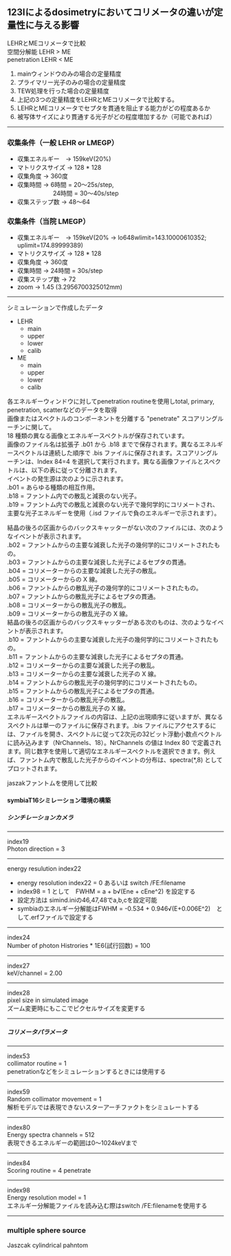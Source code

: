 ## 123Iによるdosimetryにおいてコリメータの違いが定量性に与える影響
  
LEHRとMEコリメータで比較  
空間分解能 LEHR > ME  
penetration LEHR < ME
1. mainウィンドウのみの場合の定量精度
2. プライマリー光子のみの場合の定量精度  
3. TEW処理を行った場合の定量精度  
4. 上記の3つの定量精度をLEHRとMEコリメータで比較する。  
5. LEHRとMEコリメータでセプタを貫通を阻止する能力がどの程度あるか  
6. 被写体サイズにより貫通する光子がどの程度増加するか（可能であれば）  
___


### 収集条件（一般 LEHR or LMEGP）  
- 収集エネルギー　-> 159keV(20%)  
- マトリクスサイズ -> 128 * 128  
- 収集角度 -> 360度  
- 収集時間 -> 6時間 = 20～25s/step,  
&emsp; &emsp; &emsp; &emsp; &ensp; 24時間 = 30～40s/step  
- 収集ステップ数 -> 48～64  
### 収集条件（当院 LMEGP）  
- 収集エネルギー　-> 159keV(20% -> lo648wlimit=143.10000610352; uplimit=174.89999389)  
- マトリクスサイズ -> 128 * 128  
- 収集角度 -> 360度  
- 収集時間 -> 24時間 = 30s/step  
- 収集ステップ数 -> 72  
- zoom -> 1.45 (3.2956700325012mm)
___  
シミュレーションで作成したデータ  
- LEHR  
    - main  
    - upper  
    - lower  
    - calib  
- ME  
    - main  
    - upper  
    - lower  
    - calib  

各エネルギーウィンドウに対してpenetration routineを使用しtotal, primary, penetration, scatterなどのデータを取得  
画像またはスペクトルのコンポーネントを分離する "penetrate" スコアリングルーチンに関して。    
18 種類の異なる画像とエネルギースペクトルが保存されています。  
画像のファイル名は拡張子 .b01 から .b18 までで保存されます。異なるエネルギースペクトルは連続した順序で .bis ファイルに保存されます。スコアリングルーチンは、Index 84=4 を選択して実行されます。異なる画像ファイルとスペクトルは、以下の表に従って分離されます。  
イベントの発生源は次のように示されます。  
.b01 = あらゆる種類の相互作用。  
.b18 = ファントム内での散乱と減衰のない光子。  
.b19 = ファントム内での散乱と減衰のない光子で幾何学的にコリメートされ、主要な光子エネルギーを使用（.isd ファイルで負のエネルギーで示されます）。  
  
結晶の後ろの区画からのバックスキャッターがない次のファイルには、次のようなイベントが表示されます。  
.b02 = ファントムからの主要な減衰した光子の幾何学的にコリメートされたもの。  
.b03 = ファントムからの主要な減衰した光子によるセプタの貫通。  
.b04 = コリメーターからの主要な減衰した光子の散乱。  
.b05 = コリメーターからの X 線。  
.b06 = ファントムからの散乱光子の幾何学的にコリメートされたもの。  
.b07 = ファントムからの散乱光子によるセプタの貫通。  
.b08 = コリメーターからの散乱光子の散乱。  
.b09 = コリメーターからの散乱光子の X 線。  
結晶の後ろの区画からのバックスキャッターがある次のものは、次のようなイベントが表示されます。  
.b10 = ファントムからの主要な減衰した光子の幾何学的にコリメートされたもの。  
.b11 = ファントムからの主要な減衰した光子によるセプタの貫通。  
.b12 = コリメーターからの主要な減衰した光子の散乱。  
.b13 = コリメーターからの主要な減衰した光子の X 線。  
.b14 = ファントムからの散乱光子の幾何学的にコリメートされたもの。  
.b15 = ファントムからの散乱光子によるセプタの貫通。  
.b16 = コリメーターからの散乱光子の散乱。  
.b17 = コリメーターからの散乱光子の X 線。  
エネルギースペクトルファイルの内容は、上記の出現順序に従いますが、異なるスペクトルは単一のファイルに保存されます。.bis ファイルにアクセスするには、ファイルを開き、スペクトルに従って2次元の32ビット浮動小数点ベクトルに読み込みます（NrChannels、18）。NrChannels の値は Index 80 で定義されます。同じ数字を使用して適切なエネルギースペクトルを選択できます。例えば、ファントム内で散乱した光子からのイベントの分布は、spectra(*,8) としてプロットされます。

jaszakファントムを使用して比較


####  symbiaT16シミレーション環境の構築
##### シンチレーションカメラ  
___  
index19  
Photon direction = 3

___  
energy resulution index22    
- energy resolution  index22 = 0 あるいは switch /FE:filename 
- index98 = 1 として　FWHM = a + b√(Ene + cEne^2)  を設定する
- 設定方法は simind.iniの46,47,48でa,b,cを設定可能
- symbiaのエネルギー分解能はFWHM = -0.534 + 0.946√(E+0.006E^2)　として.erfファイルで設定する
___  
index24  
Number of photon Histrories * 1E6(試行回数)  =   100  
___  
index27  
keV/channel = 2.00  
___  
index28  
pixel size in simulated image  
ズーム変更時にもここでピクセルサイズを変更する  
___
##### コリメータパラメータ　　
___  
index53  
collimator routine = 1  
penetrationなどをシミュレーションするときには使用する  
___  
index59  
Random collimator movement = 1  
解析モデルでは表現できないスターアーチファクトをシミュレートする  
___  
index80  
Energy spectra channels = 512  
表現できるエネルギーの範囲は0～1024keVまで  
___  
index84  
Scoring routine = 4 penetrate  
___
index98  
Energy resolution model = 1  
エネルギー分解能ファイルを読み込む際はswitch /FE:filenameを使用する　　
___
### multiple sphere source  
Jaszcak cylindrical pahntom  


